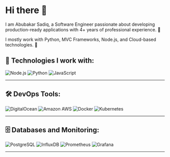 
# Hi there 👋

I am Abubakar Sadiq, a Software Engineer passionate about developing production-ready applications with 4+ years of professional experience. 🎯

I mostly work with Python, MVC Frameworks, Node.js, and Cloud-based technologies. 🚀

## 🚀 Technologies I work with:

![Node.js](https://img.shields.io/badge/-Node.js-339933?style=flat-square&logo=node.js&logoColor=white)
![Python](https://img.shields.io/badge/-Python-3776AB?style=flat-square&logo=python&logoColor=white)
![JavaScript](https://img.shields.io/badge/-JavaScript-F7DF1E?style=flat-square&logo=javascript&logoColor=black)

---

## 🛠️ DevOps Tools:

![DigitalOcean](https://img.shields.io/badge/-DigitalOcean-0080FF?style=flat-square&logo=digitalocean)
![Amazon AWS](https://img.shields.io/badge/-Amazon%20AWS-232F3E?style=flat-square&logo=amazon-aws&logoColor=white)
![Docker](https://img.shields.io/badge/-Docker-2496ED?style=flat-square&logo=docker&logoColor=white)
![Kubernetes](https://img.shields.io/badge/-Kubernetes-326CE5?style=flat-square&logo=kubernetes&logoColor=white)


---

## 🗄 Databases and Monitoring:

![PostgreSQL](https://img.shields.io/badge/-PostgreSQL-336791?style=flat-square&logo=postgresql&logoColor=white)
![InfluxDB](https://img.shields.io/badge/-InfluxDB-22ADF6?style=flat-square&logo=influxdb&logoColor=white)
![Prometheus](https://img.shields.io/badge/-Prometheus-E6522C?style=flat-square&logo=prometheus&logoColor=white)
![Grafana](https://img.shields.io/badge/-Grafana-F46800?style=flat-square&logo=grafana&logoColor=white)

---


